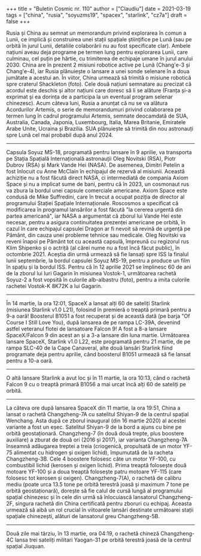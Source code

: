 +++
title = "Buletin Cosmic nr. 110"
author = ["Claudiu"]
date = 2021-03-19
tags = ["china", "rusia", "soyuzms19", "spacex", "starlink", "cz7a"]
draft = false
+++

Rusia și China au semnat un memorandum privind explorarea în comun a Lunii, ce implică și construirea unei stații spațiale științifice pe Lună (sau pe orbită în jurul Lunii, detaliile colaborării nu au fost specificate clar). Ambele națiuni aveau deja programe pe termen lung pentru explorarea Lunii, care culminau, cel puțin pe hârtie, cu trimiterea de echipaje umane în jurul anului 2030. China are în prezent 2 misiuni robotice active pe Lună (Chang'e-3 și Chang'e-4), iar Rusia plănuiește o lansare a unei sonde selenare în a doua jumătate a acestui an. În viitor, China urmează să trimită o misiune robotică spre craterul Shackleton (foto). Cele două națiuni semnatare au precizat că acordul este deschis și altor națiuni care doresc să li se alăture (Franța și-a exprimat și ea dorința de a participa la un eventual program selenar chinezesc). Acum câteva luni, Rusia a anunțat că nu se va alătura Acordurilor Artemis, o serie de memorandumuri privind colaborarea pe termen lung în cadrul programului Artemis, semnate deocamdată de SUA, Australia, Canada, Japonia, Luxembourg, Italia, Marea Britanie, Emiratele Arabe Unite, Ucraina și Brazilia. SUA plănuiește să trimită din nou astronauți spre Lună cel mai probabil după anul 2024.

---

Capsula Soyuz MS-18, programată pentru lansare în 9 aprilie, va transporta pe Stația Spațială Internațională astronauții  Oleg Novitski (RSA), Piotr Dubrov (RSA) și  Mark Vande Hei (NASA). De asemenea, Dimitri Petelin a fost înlocuit cu Anne McClain în echipajul de rezervă al misiunii. Această achiziție nu a fost făcută direct NASA, ci intermediată de compania Axiom Space și nu a implicat sume de bani, pentru că în 2023, un cosmonaut rus va zbura la bordul unei capsule comerciale americane. Axiom Space este condusă de Mike Suffredini, care în trecut a ocupat poziția de director al programului Stației Spațiale Internaționale. Roscosmos a specificat că modificarea în programul lansărilor a fost făcută "la cererea urgentă din partea americană", iar NASA a argumentat că zborul lui Vande Hei este necesar, pentru a asigura continuitatea prezenței americane pe orbită, în cazul în care echipajul capsulei Dragon ar fi nevoit să revină de urgență pe Pământ, din cauza unei probleme tehnice sau medicale. Oleg Novitski va reveni înapoi pe Pământ tot cu această capsulă, împreună cu regizorul rus Klim Shipenko și o actriță (al cărei nume nu a fost încă făcut public), în octombrie 2021. Aceștia din urmă urmează să fie lansați spre ISS la finalul lunii septembrie, la bordul capsulei Soyuz MS-19, pentru a produce un film în spațiu și la bordul ISS. Pentru că în 12 aprilie 2021 se împlinesc 60 de ani de la zborul lui Iuri Gagarin în misiunea Vostok-1, următoarea rachetă Soyuz-2 a fost vopsită în culorile alb-albastru (foto), pentru a imita culorile rachetei Vostok-K 8K72K a lui Gagarin.

---

În 14 martie, la ora 12:01, SpaceX a lansat alți 60 de sateliți Starlink (misiunea Starlink v1.0 L21), folosind în premieră o treaptă primară pentru a 9-a oară! Boosterul B1051 a fost recuperat și de această dată (pe barja "Of Course I Still Love You), după lansarea de pe rampa LC-39A, devenind astfel veteranul flotei de lansatoare Falcon 9! A fost a 8-a lansare SpaceX/Falcon 9 din acest an și a 3-a lansare din luna martie. Următoarea lansare SpaceX, Starlink v1.0 L22, este programată pentru 21 martie, de pe rampa SLC-40 de la Cape Canaveral, alte două lansări Starlink fiind programate deja pentru aprilie, când boosterul B1051 urmează să fie lansat pentru a 10-a oară.

---

O altă lansare Starlink a avut loc și în 11 martie, la ora 10:13, când o rachetă Falcon 9 cu o treaptă primară B1056 a mai urcat încă alți 60 de sateliți pe orbită.

---

La câteva ore după lansarea SpaceX din 11 martie, la ora 19:51, China a lansat o rachetă Changzheng-7A cu satelitul Shiyan-9 de la centrul spațial Wenchang. Asta după ce zborul inaugural (din 16 martie 2020) al acestei variante a fost un eșec. Satelitul Shiyan-9 de la bord a ajuns cu bine pe orbită geostaționară.
Changzheng-7 (în două două trepte, plus boostere auxiliare) a zburat de două ori (2016 și 2017), iar varianta Changzheng-7A înseamnă adăugarea treptei a treia (criogenică, propulsată de un motor YF-75 alimentat cu hidrogen și oxigen lichid), împumutată de la racheta Changzheng-3B. Cele 4 boostere folosesc câte un motor YF-100, cu combustibil lichid (kerosen și oxigen lichid). Prima treaptă folosește două motoare YF-100 și a doua treaptă folosește patru motoare YF-115 (care folosesc tot kerosen și oxigen). Changzheng-7(A), o rachetă de calibru mediu (poate urca 13.5 tone pe orbită terestră joasă și maximum 7 tone pe orbită geostaționară), dorește să fie calul de cursă lungă al programului spațial chinezesc și în cele din urmă să înlocuiască lansatorul Changzheng-2F, singura rachetă din China certificată pentru zboruri cu echipaj. Aceasta urmează să aibă un rol crucial în viitoarele lansări destinate următoarei stații spațiale chinezești, alături de lansatorul greu Changzheng-5B.

---

Două zile mai târziu, în 13 martie, ora 04:19, o rachetă chineză Changzheng-4C lansa trei sateliți militari Yaogan-31 pe orbită terestră joasă de la centrul spațial Jiuquan.